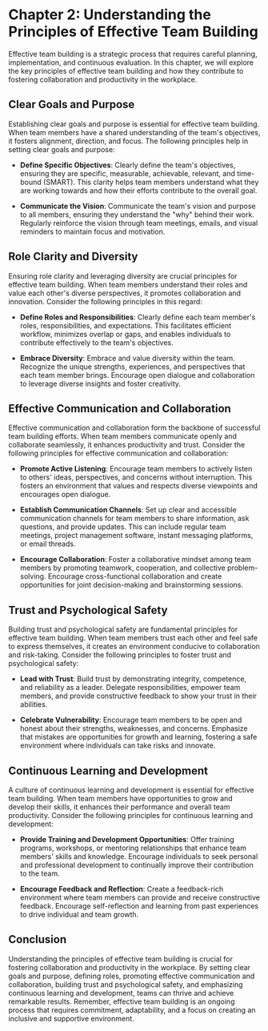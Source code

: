 Chapter 2: Understanding the Principles of Effective Team Building
==================================================================

Effective team building is a strategic process that requires careful planning, implementation, and continuous evaluation. In this chapter, we will explore the key principles of effective team building and how they contribute to fostering collaboration and productivity in the workplace.

**Clear Goals and Purpose**
---------------------------

Establishing clear goals and purpose is essential for effective team building. When team members have a shared understanding of the team's objectives, it fosters alignment, direction, and focus. The following principles help in setting clear goals and purpose:

* **Define Specific Objectives**: Clearly define the team's objectives, ensuring they are specific, measurable, achievable, relevant, and time-bound (SMART). This clarity helps team members understand what they are working towards and how their efforts contribute to the overall goal.

* **Communicate the Vision**: Communicate the team's vision and purpose to all members, ensuring they understand the "why" behind their work. Regularly reinforce the vision through team meetings, emails, and visual reminders to maintain focus and motivation.

**Role Clarity and Diversity**
------------------------------

Ensuring role clarity and leveraging diversity are crucial principles for effective team building. When team members understand their roles and value each other's diverse perspectives, it promotes collaboration and innovation. Consider the following principles in this regard:

* **Define Roles and Responsibilities**: Clearly define each team member's roles, responsibilities, and expectations. This facilitates efficient workflow, minimizes overlap or gaps, and enables individuals to contribute effectively to the team's objectives.

* **Embrace Diversity**: Embrace and value diversity within the team. Recognize the unique strengths, experiences, and perspectives that each team member brings. Encourage open dialogue and collaboration to leverage diverse insights and foster creativity.

**Effective Communication and Collaboration**
---------------------------------------------

Effective communication and collaboration form the backbone of successful team building efforts. When team members communicate openly and collaborate seamlessly, it enhances productivity and trust. Consider the following principles for effective communication and collaboration:

* **Promote Active Listening**: Encourage team members to actively listen to others' ideas, perspectives, and concerns without interruption. This fosters an environment that values and respects diverse viewpoints and encourages open dialogue.

* **Establish Communication Channels**: Set up clear and accessible communication channels for team members to share information, ask questions, and provide updates. This can include regular team meetings, project management software, instant messaging platforms, or email threads.

* **Encourage Collaboration**: Foster a collaborative mindset among team members by promoting teamwork, cooperation, and collective problem-solving. Encourage cross-functional collaboration and create opportunities for joint decision-making and brainstorming sessions.

**Trust and Psychological Safety**
----------------------------------

Building trust and psychological safety are fundamental principles for effective team building. When team members trust each other and feel safe to express themselves, it creates an environment conducive to collaboration and risk-taking. Consider the following principles to foster trust and psychological safety:

* **Lead with Trust**: Build trust by demonstrating integrity, competence, and reliability as a leader. Delegate responsibilities, empower team members, and provide constructive feedback to show your trust in their abilities.

* **Celebrate Vulnerability**: Encourage team members to be open and honest about their strengths, weaknesses, and concerns. Emphasize that mistakes are opportunities for growth and learning, fostering a safe environment where individuals can take risks and innovate.

**Continuous Learning and Development**
---------------------------------------

A culture of continuous learning and development is essential for effective team building. When team members have opportunities to grow and develop their skills, it enhances their performance and overall team productivity. Consider the following principles for continuous learning and development:

* **Provide Training and Development Opportunities**: Offer training programs, workshops, or mentoring relationships that enhance team members' skills and knowledge. Encourage individuals to seek personal and professional development to continually improve their contribution to the team.

* **Encourage Feedback and Reflection**: Create a feedback-rich environment where team members can provide and receive constructive feedback. Encourage self-reflection and learning from past experiences to drive individual and team growth.

**Conclusion**
--------------

Understanding the principles of effective team building is crucial for fostering collaboration and productivity in the workplace. By setting clear goals and purpose, defining roles, promoting effective communication and collaboration, building trust and psychological safety, and emphasizing continuous learning and development, teams can thrive and achieve remarkable results. Remember, effective team building is an ongoing process that requires commitment, adaptability, and a focus on creating an inclusive and supportive environment.
